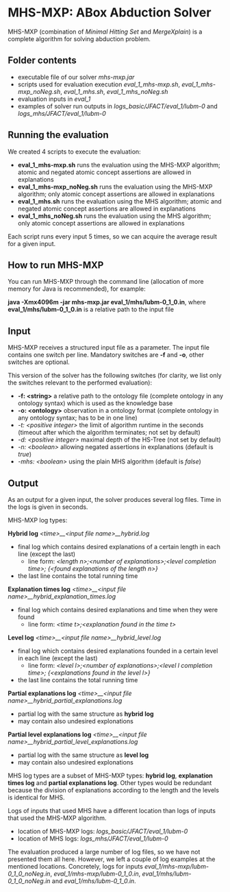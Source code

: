 # MHS-MXP: ABox Abduction Solver 

MHS-MXP (combination of *Minimal Hitting Set* and *MergeXplain*) is a complete algorithm for solving abduction problem.

## Folder contents
* executable file of our solver *mhs-mxp.jar*
* scripts used for evaluation execution *eval_1_mhs-mxp.sh*, *eval_1_mhs-mxp_noNeg.sh*, *eval_1_mhs.sh*, *eval_1_mhs_noNeg.sh*
* evaluation inputs in *eval_1*
* examples of solver run outputs in *logs_basic/JFACT/eval_1/lubm-0* and *logs_mhs/JFACT/eval_1/lubm-0*

## Running the evaluation
We created 4 scripts to execute the evaluation:
* **eval_1_mhs-mxp.sh** runs the evaluation using the MHS-MXP algorithm; atomic and negated atomic concept assertions are allowed in explanations
* **eval_1_mhs-mxp_noNeg.sh** runs the evaluation using the MHS-MXP algorithm; only atomic concept assertions are allowed in explanations
* **eval_1_mhs.sh** runs the evaluation using the MHS algorithm; atomic and negated atomic concept assertions are allowed in explanations
* **eval_1_mhs_noNeg.sh** runs the evaluation using the MHS algorithm; only atomic concept assertions are allowed in explanations

Each script runs every input 5 times, so we can acquire the average result for a given input. 

## How to run MHS-MXP
You can run MHS-MXP through the command line (allocation of more memory for Java is recommended), for example:

**java -Xmx4096m -jar mhs-mxp.jar eval_1/mhs/lubm-0_1_0.in**, where **eval_1/mhs/lubm-0_1_0.in** is a relative path to the input file

## Input
MHS-MXP receives a structured input file as a parameter. The input file contains one switch per line. Mandatory switches are **-f** and **-o**, other switches are optional.

This version of the solver has the following switches (for clarity, we list only the switches relevant to the performed evaluation):
* **-f: \<string\>**   a relative path to the ontology file (complete ontology in any ontology syntax) which is used as the knowledge base
* **-o: \<ontology\>** observation in a ontology format (complete ontology in any ontology syntax; has to be in one line)
* *-t: \<positive integer\>*   the limit of algorithm runtime in the seconds (timeout after which the algorithm terminates; not set by default)
* *-d: \<positive integer\>*   maximal depth of the HS-Tree (not set by default) 
* *-n: \<boolean\>*   allowing negated assertions in explanations (default is *true*)
* *-mhs: \<boolean\>*   using the plain MHS algorithm (default is *false*)

## Output
As an output for a given input, the solver produces several log files. Time in the logs is given in seconds.

MHS-MXP log types:

**Hybrid log**
*\<time\>__\<input file name\>__hybrid.log*

* final log which contains desired explanations of a certain length in each line (except the last)
  * line form: *\<length n\>;\<number of explanations\>;\<level completion time\>; {\<found explanations of the length n\>}*
* the last line contains the total running time

**Explanation times log**
*\<time\>__\<input file name\>__hybrid_explanation_times.log*

* final log which contains desired explanations and time when they were found
  * line form: *\<time t\>;\<explanation found in the time t\>*

**Level log**
*\<time\>__\<input file name\>__hybrid_level.log*

* final log which contains desired explanations founded in a certain level in each line (except the last)
  * line form: *\<level l\>;\<number of explanations\>;\<level l completion time\>; {\<explanations found in the level l\>}*
* the last line contains the total running time

**Partial explanations log**
*\<time\>__\<input file name\>__hybrid_partial_explanations.log*

* partial log with the same structure as **hybrid log**
* may contain also undesired explonations 

**Partial level explanations log**
*\<time\>__\<input file name\>__hybrid_partial_level_explanations.log*

* partial log with the same structure as **level log**
* may contain also undesired explonations 

MHS log types are a subset of MHS-MXP types: **hybrid log**, **explanation times log** and **partial explanations log**. Other types would be redundant because the division of explanations according to the length and the levels is identical for MHS.

Logs of inputs that used MHS have a different location than logs of inputs that used the MHS-MXP algorithm.
* location of MHS-MXP logs: *logs_basic/JFACT/eval_1/lubm-0*
* location of MHS logs: *logs_mhs/JFACT/eval_1/lubm-0*

The evaluation produced a large number of log files, so we have not presented them all here. 
However, we left a couple of log examples at the mentioned locations. Concretely, logs for inputs *eval_1/mhs-mxp/lubm-0_1_0_noNeg.in*, *eval_1/mhs-mxp/lubm-0_1_0.in*, *eval_1/mhs/lubm-0_1_0_noNeg.in* and *eval_1/mhs/lubm-0_1_0.in*.
